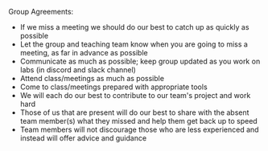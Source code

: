 Group Agreements:

- If we miss a meeting we should do our best to catch up as quickly as possible
- Let the group and teaching team know when you are going to miss a meeting, as far in advance as possible
- Communicate as much as possible; keep group updated as you work on labs (in discord and slack channel)
- Attend class/meetings as much as possible
- Come to class/meetings prepared with appropriate tools
- We will each do our best to contribute to our team's project and work hard
- Those of us that are present will do our best to share with the absent team member(s) what they missed and help them get back up to speed
- Team members will not discourage those who are less experienced and instead will offer advice and guidance